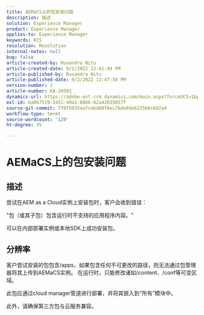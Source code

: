 ```yaml
---
title: AEMaCS上的包安装问题
description: 描述
solution: Experience Manager
product: Experience Manager
applies-to: Experience Manager
keywords: KCS
resolution: Resolution
internal-notes: null
bug: false
article-created-by: Ruxandra Nitu
article-created-date: 9/2/2022 12:41:44 PM
article-published-by: Ruxandra Nitu
article-published-date: 9/2/2022 12:47:58 PM
version-number: 1
article-number: KA-20501
dynamics-url: https://adobe-ent.crm.dynamics.com/main.aspx?forceUCI=1&pagetype=entityrecord&etn=knowledgearticle&id=f194cd96-bc2a-ed11-9db1-0022480861dd
exl-id: ba067519-2451-49a1-886b-02a42635057f
source-git-commit: 7f0f5035ea7cebd60f6ec7bda9de6225b6c602a4
workflow-type: tm+mt
source-wordcount: '129'
ht-degree: 3%

---
```


# AEMaCS上的包安装问题

## 描述


尝试在AEM as a Cloud实例上安装包时，客户会收到错误：

&quot;包（或其子包）包含运行时不支持的应用程序内容。&quot;



可以在内部部署实例或本地SDK上成功安装包。




## 分辨率


客户尝试安装的包包含/apps，如果包含任何不可更改的路径，则无法通过包管理器将其上传到AEMaCS实例。
在运行时，只能修改诸如/content、/conf等可变区域。

此包应通过cloud manager管道进行部署，并将其嵌入到“所有”模块中。

此外，请确保第三方包与云服务兼容。
